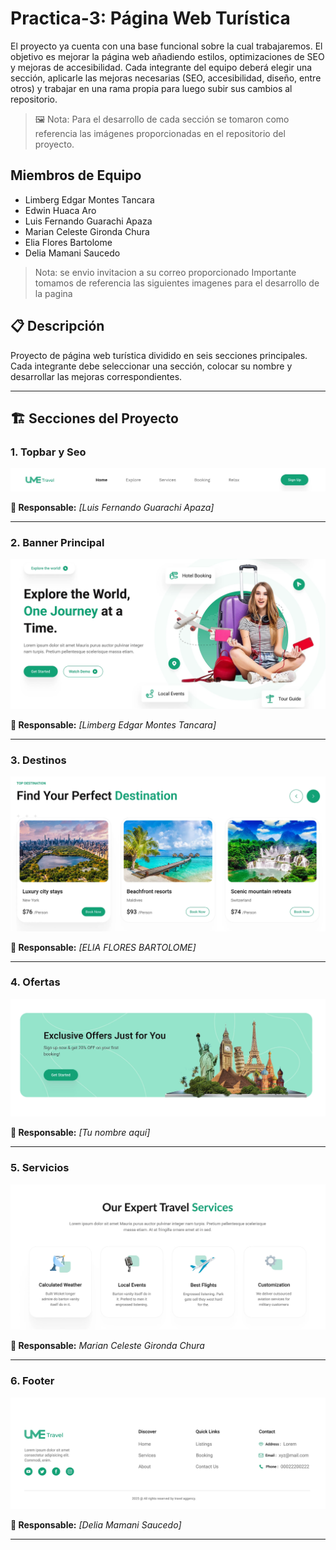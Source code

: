 # Practica-3: Página Web Turística

El proyecto ya cuenta con una base funcional sobre la cual trabajaremos. El objetivo es mejorar la página web añadiendo estilos, optimizaciones de SEO y mejoras de accesibilidad.
Cada integrante del equipo deberá elegir una sección, aplicarle las mejoras necesarias (SEO, accesibilidad, diseño, entre otros) y trabajar en una rama propia para luego subir sus cambios al repositorio. 

>🖼️ Nota: Para el desarrollo de cada sección se tomaron como referencia las imágenes proporcionadas en el repositorio del proyecto.

## Miembros de Equipo 
- Limberg Edgar Montes Tancara 
- Edwin Huaca Aro
- Luis Fernando Guarachi Apaza
- Marian Celeste Gironda Chura
- Elia Flores Bartolome
- Delia Mamani Saucedo

> Nota: se envio invitacion a su correo proporcionado
> Importante tomamos de referencia las siguientes imagenes para el desarrollo de la pagina
 
## 📋 Descripción
Proyecto de página web turística dividido en seis secciones principales.
Cada integrante debe seleccionar una sección, colocar su nombre y desarrollar las mejoras correspondientes.

---

## 🏗️ Secciones del Proyecto

### 1. Topbar y Seo
![Topbar](docs/topbar.png)

**👤 Responsable:** _[Luis Fernando Guarachi Apaza]_

---

### 2. Banner Principal
![Banner](docs/banner.png)

**👤 Responsable:** _[Limberg Edgar Montes Tancara]_

---

### 3. Destinos
![Destinos](docs/destinos.png)

**👤 Responsable:** _[ELIA FLORES BARTOLOME]_

---

### 4. Ofertas
![Ofertas](docs/ofertas.png)

**👤 Responsable:** _[Tu nombre aquí]_

---

### 5. Servicios
![Servicios](docs/servicios.png)

**👤 Responsable:** _Marian Celeste Gironda Chura_

---

### 6. Footer
![Footer](docs/footer.png)

**👤 Responsable:** _[Delia Mamani Saucedo]_

---
